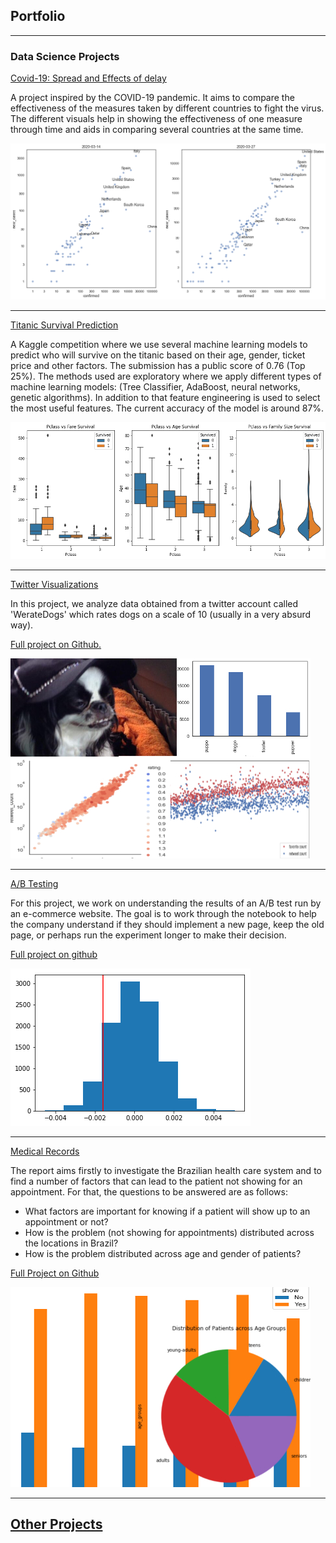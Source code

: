 ## Portfolio

---

### Data Science Projects

[Covid-19: Spread and Effects of delay](https://www.kaggle.com/mohammadtraboulsi/covid-19-spread-and-effect-of-delay/notebook)

 A project inspired by the COVID-19 pandemic. It aims to compare the effectiveness of the measures taken by different countries to fight the virus. The different visuals help in showing the effectiveness of one measure through time and aids in comparing several countries at the same time. 
 
<img src="images/sample_image.png?raw=true" alt="Visualization of COVID-19 case trends"/>

---
[Titanic Survival Prediction](https://www.kaggle.com/mohammadtraboulsi/titanic-survival-prediction)

A Kaggle competition where we use several machine learning models to predict who will survive on the titanic based on their age, gender, ticket price and other factors. 
The submission has a public score of 0.76 (Top 25%).
The methods used are exploratory where we apply different types of machine learning models: (Tree Classifier, AdaBoost, neural networks, genetic algorithms). In addition to that feature engineering is used to select the most useful features. 
The current accuracy of the model is around 87%.

<img src="images/titanic.png?raw=true" alt="Visualization of Titanic survival model results"/>

---
[Twitter Visualizations](https://htmlpreview.github.io/?https://github.com/user689/Data-Analysis-Projects/blob/master/twitter_visualization/wrangle_act.html)

In this project, we analyze data obtained from a twitter account called 'WerateDogs' which rates dogs on a scale of 10 (usually in a very absurd way).

[Full project on Github.](https://github.com/user689/Data-Analysis-Projects/tree/master/twitter_visualization)

<img src="images/project2.jpg?raw=true" alt="Twitter data visualizations showing dog ratings"/>

---
[A/B Testing](https://htmlpreview.github.io/?https://github.com/user689/Data-Analysis-Projects/blob/master/abtesting/Analyze_ab_test_results_notebook.html)

For this project, we work on understanding the results of an A/B test run by an e-commerce website. The goal is to work through the notebook to help the company understand if they should implement a new page, keep the old page, or perhaps run the experiment longer to make their decision.

[Full project on github](https://github.com/user689/Data-Analysis-Projects/blob/master/abtesting/)

<img src="images/probability.png?raw=true" alt="Probability plot from A/B testing analysis"/>

---
[Medical Records](https://htmlpreview.github.io/?https://github.com/user689/Data-Analysis-Projects/blob/master/medical_records/investigating%20medical%20records.html)

The report aims firstly to investigate the Brazilian health care system and to find a number of factors that can lead to the patient not showing for an appointment. For that, the questions to be answered are as follows:

 - What factors are important for knowing if a patient will show up to an appointment or not?
 - How is the problem (not showing for appointments) distributed across the locations in Brazil?
 - How is the problem distributed across age and gender of patients?
 
 [Full Project on Github](https://github.com/user689/Data-Analysis-Projects/tree/master/medical_records)

<img src="images/project3.jpg?raw=true" alt="Charts analyzing patient appointment attendance"/>

---

## [Other Projects](https://github.com/user689/Data-Analysis-Projects)
